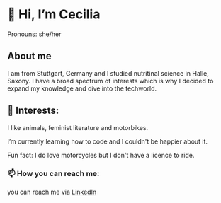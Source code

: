 # 👋 Hi, I’m Cecilia
Pronouns: she/her
## About me

I am from Stuttgart, Germany and I studied nutritinal science in Halle, Saxony. I have a broad spectrum of interests which is why I decided to expand my knowledge and dive into the techworld. 
## 👀 Interests:
I like animals, feminist literature and motorbikes.

I’m currently learning how to code and I couldn't be happier about it.

Fun fact: I do love motorcycles but I don't have a licence to ride.
### 📫 How you can reach me:
you can reach me via [LinkedIn](https://www.linkedin.com/in/cecilia-bartlewski-328b94309/) 




<!---
cc-co-code/cc-co-code is a ✨ special ✨ repository because its `README.md` (this file) appears on your GitHub profile.
You can click the Preview link to take a look at your changes.
--->
